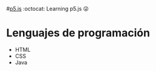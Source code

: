 #[p5.js](https://p5js.org/) :octocat:
Learning p5.js :stuck_out_tongue_winking_eye:


# Lenguajes de programación
+ HTML
+ CSS
+ Java
